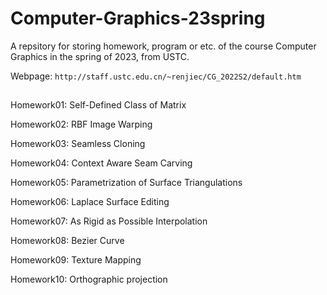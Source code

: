 # Computer-Graphics-23spring
A repsitory for storing homework, program or etc. of the course Computer Graphics in the spring of 2023, from USTC.

Webpage: ```http://staff.ustc.edu.cn/~renjiec/CG_2022S2/default.htm```

##
Homework01: Self-Defined Class of Matrix

Homework02: RBF Image Warping

Homework03: Seamless Cloning

Homework04: Context Aware Seam Carving

Homework05: Parametrization of Surface Triangulations

Homework06: Laplace Surface Editing

Homework07: As Rigid as Possible Interpolation

Homework08: Bezier Curve

Homework09: Texture Mapping

Homework10: Orthographic projection
